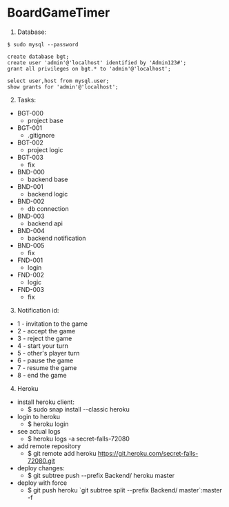 # BoardGameTimer

1. Database:
```
$ sudo mysql --password

create database bgt;
create user 'admin'@'localhost' identified by 'Admin123#';
grant all privileges on bgt.* to 'admin'@'localhost';

select user,host from mysql.user;
show grants for 'admin'@'localhost';
```

2. Tasks:
- BGT-000
	- project base
- BGT-001
	- .gitignore
- BGT-002
	- project logic
- BGT-003
	- fix
- BND-000
	- backend base
- BND-001
	- backend logic
- BND-002
	- db connection
- BND-003
	- backend api
- BND-004
	- backend notification
- BND-005
	- fix
- FND-001
	- login
- FND-002
	- logic
- FND-003
	- fix

3. Notification id:
- 1 - invitation to the game
- 2 - accept the game
- 3 - reject the game
- 4 - start your turn
- 5 - other's player turn
- 6 - pause the game
- 7 - resume the game
- 8 - end the game

4. Heroku
- install heroku client: 
	- $ sudo snap install --classic heroku
- login to heroku
	- $ heroku login
- see actual logs
	- $ heroku logs -a secret-falls-72080
- add remote repository
	- $ git remote add heroku https://git.heroku.com/secret-falls-72080.git
- deploy changes:
	- $ git subtree push --prefix Backend/ heroku master
- deploy with force
	- $ git push heroku \`git subtree split --prefix Backend/ master\`:master -f
